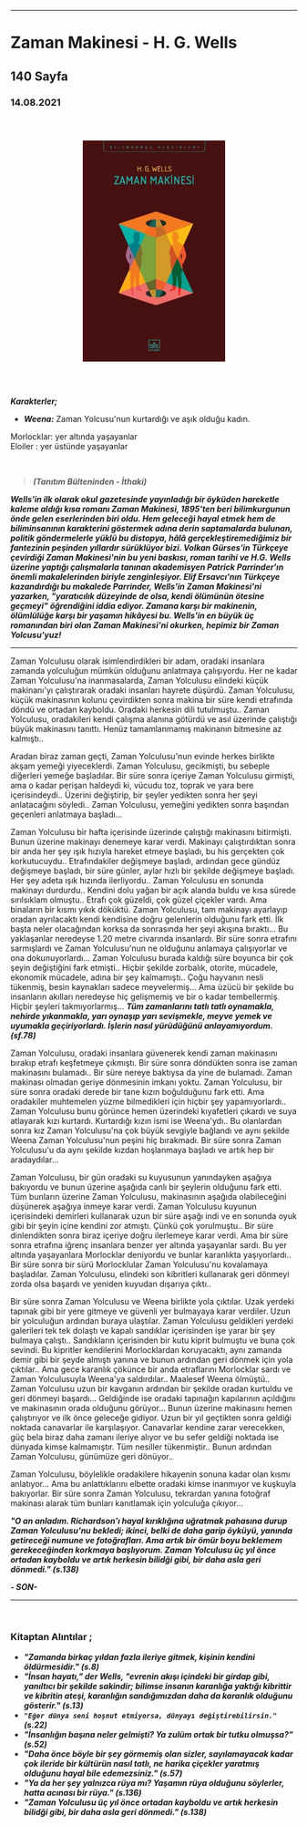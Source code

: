 ***  
# Zaman Makinesi - H. G. Wells
##  140 Sayfa
### 14.08.2021
  
<br>

  <p align="center" style="padding: 10px">
    <img alt="Zaman-Makinesi-H-G-Wells" src="../images/83_Zaman_Makinesi.jpg" width="250">
    <br>

<br>
<br>

***Karakterler;***
- ***Weena:*** Zaman Yolcusu'nun kurtardığı ve aşık olduğu kadın.



Morlocklar: yer altında yaşayanlar <br>
Eloiler : yer üstünde yaşayanlar


<br>

> ***(Tanıtım Bülteninden - İthaki)***

***Wells'in ilk olarak okul gazetesinde yayınladığı bir öyküden hareketle kaleme aldığı kısa romanı Zaman Makinesi, 1895'ten beri bilimkurgunun önde gelen eserlerinden biri oldu. Hem geleceği hayal etmek hem de biliminsanının karakterini göstermek adına derin saptamalarda bulunan, politik göndermelerle yüklü bu distopya, hâlâ gerçekleştiremediğimiz bir fantezinin peşinden yıllardır sürüklüyor bizi. Volkan Gürses'in Türkçeye çevirdiği Zaman Makinesi'nin bu yeni baskısı, roman tarihi ve H.G. Wells üzerine yaptığı çalışmalarla tanınan akademisyen Patrick Parrinder'ın önemli makalelerinden biriyle zenginleşiyor. Elif Ersavcı'nın Türkçeye kazandırdığı bu makalede Parrinder, Wells'in Zaman Makinesi'ni yazarken, "yaratıcılık düzeyinde de olsa, kendi ölümünün ötesine geçmeyi" öğrendiğini iddia ediyor. Zamana karşı bir makinenin, ölümlülüğe karşı bir yaşamın hikâyesi bu. Wells'in en büyük üç romanından biri olan Zaman Makinesi'ni okurken, hepimiz bir Zaman Yolcusu'yuz!***
_____

Zaman Yolculusu olarak isimlendirdikleri bir adam, oradaki insanlara zamanda yolculuğun mümkün olduğunu anlatmaya çalışıyordu. Her ne kadar Zaman Yolculusu'na inanmasalarda, Zaman Yolculusu elindeki küçük makinanı'yı çalıştırarak oradaki insanları hayrete düşürdü. Zaman Yolculusu, küçük makinasının kolunu çevirdikten sonra makina bir süre kendi etrafında döndü ve ortadan kayboldu. Oradaki herkesin dili tutulmuştu.. Zaman Yolculusu, oradakileri kendi çalışma alanına götürdü ve asıl üzerinde çalıştığı büyük makinasını tanıttı. Henüz tamamlanmamış makinanın bitmesine az kalmıştı..

Aradan biraz zaman geçti, Zaman Yolculusu'nun evinde herkes birlikte akşam yemeği yiyeceklerdi. Zaman Yolculusu, gecikmişti, bu sebeple diğerleri yemeğe başladılar. Bir süre sonra içeriye Zaman Yolculusu girmişti, ama o kadar perişan haldeydi ki, vücudu toz, toprak ve yara bere içerisindeydi.. Üzerini değiştirip, bir şeyler yedikten sonra her şeyi anlatacağını söyledi.. Zaman Yolculusu, yemeğini yedikten sonra başından geçenleri anlatmaya başladı...

Zaman Yolculusu bir hafta içerisinde  üzerinde çalıştığı makinasını bitirmişti. Bunun üzerine makinayı denemeye karar verdi. Makinayı çalıştırdıktan sonra bir anda her şey ışık hızıyla hareket etmeye başladı, bu his gerçekten çok korkutucuydu.. Etrafındakiler değişmeye başladı, ardından gece gündüz değişmeye başladı, bir süre günler, aylar hızlı bir şekilde değişmeye başladı. Her şey adeta ışık hızında ilerliyordu.. Zaman Yolculusu en sonunda makinayı durdurdu.. Kendini dolu yağan bir açık alanda buldu ve kısa sürede sırılsıklam olmuştu.. Etrafı çok güzeldi, çok güzel çiçekler vardı. Ama binaların bir kısmı yıkık döküktü. Zaman Yolculusu, tam makinayı ayarlayıp oradan ayrılacaktı kendi kendisine doğru gelenlerin olduğunu fark etti. İlk başta neler olacağından korksa da sonrasında her şeyi akışına bıraktı... Bu yaklaşanlar neredeyse 1.20 metre civarında insanlardı. Bir süre sonra etrafını sarmışlardı ve Zaman Yolculusu'nun ne olduğunu anlamaya çalışıyorlar ve ona dokunuyorlardı... Zaman Yolculusu burada kaldığı süre boyunca bir çok şeyin değiştiğini fark etmişti.. Hiçbir şekilde zorbalık, otorite, mücadele, ekonomik mücadele, adına bir şey kalmamıştı.. Çoğu hayvanın nesli tükenmiş, besin kaynakları sadece meyvelermiş... Ama üzücü bir şekilde bu insanların akılları neredeyse hiç gelişmemiş ve bir o kadar tembellermiş. Hiçbir şeyleri takmıyorlarmış... ***Tüm zamanlarını tatlı tatlı oynamakla, nehirde yıkanmakla, yarı oynaşıp yarı sevişmekle, meyve yemek ve uyumakla geçiriyorlardı. İşlerin nasıl yürüdüğünü anlayamıyordum. (sf.78)***

Zaman Yolculusu, oradaki insanlara güvenerek kendi zaman makinasını bırakıp etrafı keşfetmeye çıkmıştı. Bir süre sonra döndükten sonra ise zaman makinasını bulamadı.. Bir süre nereye baktıysa da yine de bulamadı. Zaman makinası olmadan geriye dönmesinin imkanı yoktu. Zaman Yolculusu, bir süre sonra oradaki derede bir tane kızın boğulduğunu fark etti. Ama oradakiler muhtemelen yüzme bilmedikleri için hiçbir şey yapamıyorlardı.. Zaman Yolculusu bunu görünce hemen üzerindeki kıyafetleri çıkardı ve suya atlayarak kızı kurtardı. Kurtardığı kızın ismi ise Weena'ydı.. Bu olanlardan sonra kız Zaman Yolculusu'na çok büyük sevgiyle bağlandı ve aynı şekilde Weena Zaman Yolculusu'nun peşini hiç bırakmadı. Bir süre sonra Zaman Yolculusu'u da aynı şekilde kızdan hoşlanmaya başladı ve artık hep bir aradaydılar... 

Zaman Yolculusu, bir gün oradaki su kuyusunun yanındayken aşağıya bakıyordu ve bunun üzerine aşağıda canlı bir şeylerin olduğunu fark etti. Tüm bunların üzerine Zaman Yolculusu, makinasının aşağıda olabileceğini düşünerek aşağıya inmeye karar verdi. Zaman Yolculusu kuyunun içerisindeki demirleri kullanarak uzun bir süre aşağı indi ve en sonunda oyuk gibi bir şeyin içine kendini zor atmıştı. Çünkü çok yorulmuştu.. Bir süre dinlendikten sonra biraz içeriye doğru ilerlemeye karar verdi. Ama bir süre sonra etrafına iğrenç insanlara benzer yer altında yaşayanlar sardı. Bu yer altında yaşayanlara Morlocklar deniyordu ve bunlar karanlıkta yaşıyorlardı.. Bir süre sonra bir sürü Morlocklular Zaman Yolculusu'nu kovalamaya başladılar. Zaman Yolculusu, elindeki son kibritleri kullanarak geri dönmeyi zorda olsa başardı ve yeniden kuyudan dışarıya çıktı..

Bir süre sonra Zaman Yolculusu ve Weena birlikte yola çıktılar. Uzak yerdeki tapınak gibi bir yere gitmeye ve güvenli yer bulmayaya karar verdiler. Uzun bir yolculuğun ardından buraya ulaştılar. Zaman Yolculusu geldikleri yerdeki galerileri tek tek dolaştı ve kapalı sandıklar içerisinden işe yarar bir şey bulmaya çalıştı.. Sandıkların içerisinden bir kutu kiprit bulmuştu ve buna çok sevindi. Bu kipritler kendilerini Morlocklardan koruyacaktı, aynı zamanda demir gibi bir şeyde almıştı yanına ve bunun ardından geri dönmek için yola çıktılar.. Ama gece karanlık çökünce bir anda etraflarını Morlocklar sardı ve Zaman Yolculusuyla Weena'ya saldırdılar.. Maalesef Weena ölmüştü..  Zaman Yolculusu uzun bir kavganın ardından bir şekilde oradan kurtuldu ve geri dönmeyi başardı... Geldiğinde ise oradaki tapınağın kapılarının açıldığını ve makinasının orada olduğunu görüyor... Bunun üzerine makinasını hemen çalıştırıyor ve ilk önce geleceğe gidiyor. Uzun bir yıl geçtikten sonra geldiği noktada canavarlar ile karşılaşıyor. Canavarlar kendine zarar verecekken, güç bela biraz daha zamanı ileriye alıyor ve bu sefer geldiği noktada ise dünyada kimse kalmamıştır. Tüm nesiller tükenmiştir.. Bunun ardından Zaman Yolculusu, günümüze geri dönüyor..

Zaman Yolculusu, böylelikle oradakilere hikayenin sonuna kadar olan kısmı anlatıyor... Ama bu anlattıklarını elbette oradaki kimse inanmıyor ve kuşkuyla bakıyorlar. Bir süre sonra Zaman Yolculusu, tekrardan yanına fotoğraf makinası alarak tüm bunları kanıtlamak için yolculuğa çıkıyor...

***"O an anladım. Richardson'ı hayal kırıklığına uğratmak pahasına durup Zaman Yolculusu'nu bekledi; ikinci, belki de daha garip öyküyü, yanında getireceği numune ve fotoğrafları. Ama artık bir ömür boyu beklemem gerekeceğinden korkmaya başlıyorum. Zaman Yolculusu üç yıl önce ortadan kayboldu ve artık herkesin bilidği gibi, bir daha asla geri dönmedi." (s.138)***


***- SON-***

_____




<br>

### Kitaptan Alıntılar ;

- ***"Zamanda birkaç yıldan fazla ileriye gitmek, kişinin kendini öldürmesidir." (s.8)***
- ***"İnsan hayatı," der Wells, "evrenin akışı içindeki bir girdap gibi, yanıltıcı bir şekilde sakindir; bilimse insanın karanlığa yaktığı kibrittir ve kibritin ateşi, karanlığın sandığımızdan daha da karanlık olduğunu gösterir." (s.13)***
- ***`"Eğer dünya seni hoşnut etmiyorsa, dünyayı değiştirebilirsin."` (s.22)***
- ***"İnsanlığın başına neler gelmişti? Ya zulüm ortak bir tutku olmuşsa?" (s.52)***
- ***"Daha önce böyle bir şey görmemiş olan sizler, sayılamayacak kadar çok ileride bir kültürün nasıl tatlı, ne harika çiçekler yaratmış olduğunu hayal bile edemezsiniz." (s.57)***
- ***"Ya da her şey yalnızca rüya mı? Yaşamın rüya olduğunu söylerler, hatta acınası bir rüya." (s.136)***
- ***"Zaman Yolculusu üç yıl önce ortadan kayboldu ve artık herkesin bilidği gibi, bir daha asla geri dönmedi." (s.138)***
